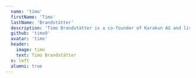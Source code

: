 ```yaml
---
  name: 'timo'
  firstName: 'Timo'
  lastName: 'Brandstätter'
  description: 'Timo Brandstätter is a co-founder of Karakun AG and lives in Stuttgart, Germany.'
  github: 'timo0'
  avatar: 'timo'
  header:
    image: timo
    text: Timo Brandstätter
  x: left
  alumni: true
---
```

